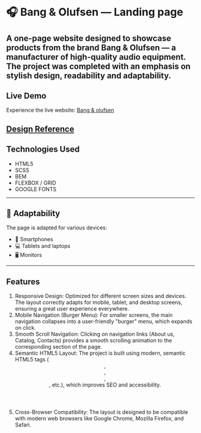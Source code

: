 # 🎧 Bang & Olufsen — Landing page

A one-page website designed to showcase products from the brand **Bang & Olufsen** — a manufacturer of high-quality audio equipment. The project was completed with an emphasis on stylish design, readability and adaptability.
---
## Live Demo
Experience the live website: [Bang & olufsen](https://manch0ffline.github.io/bang-and-olufsen/)

[Design Reference](https://www.figma.com/design/DtkQmQ797hk0nI4KfMi2Uq/BOSE-New-Version?node-id=6817-212&t=u9YrSzKWgLo3M86X-0)
---
## Technologies Used
- HTML5
- SCSS
- BEM
- FLEXBOX / GRID
- GOOGLE FONTS
---
## 📱 Adaptability
The page is adapted for various devices:
- 📱 Smartphones
- 💻 Tablets and laptops
- 🖥️ Monitors
---
## Features
1. Responsive Design: Optimized for different screen sizes and devices. The layout correctly adapts for mobile, tablet, and desktop screens, ensuring a great user experience everywhere.
2. Mobile Navigation (Burger Menu): For smaller screens, the main navigation collapses into a user-friendly "burger" menu, which expands on click.
3. Smooth Scroll Navigation: Clicking on navigation links (About us, Catalog, Contacts) provides a smooth scrolling animation to the corresponding section of the page.
4. Semantic HTML5 Layout: The project is built using modern, semantic HTML5 tags (<header>, <main>, <section>, <footer>, etc.), which improves SEO and accessibility.
5. Cross-Browser Compatibility: The layout is designed to be compatible with modern web browsers like Google Chrome, Mozilla Firefox, and Safari.
